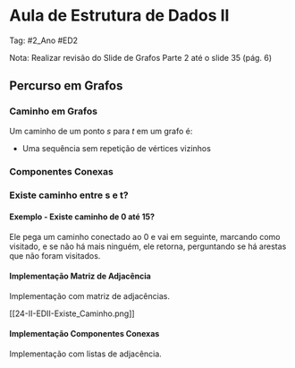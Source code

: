 # Aula de Estrutura de Dados II

Tag: #2_Ano #ED2

Nota: Realizar revisão do Slide de Grafos Parte 2 até o slide 35 (pág. 6)

## Percurso em Grafos

### Caminho em Grafos

Um caminho de um ponto $s$ para $t$ em um grafo é:

* Uma sequência sem repetição de vértices vizinhos

### Componentes Conexas

### Existe caminho entre s e t?

#### Exemplo - Existe caminho de 0 até 15?

Ele pega um caminho conectado ao 0 e vai em seguinte, marcando como visitado, e se não há mais ninguém, ele retorna, perguntando se há arestas que não foram visitados.

#### Implementação Matriz de Adjacência

Implementação com matriz de adjacências.

[[24-II-EDII-Existe_Caminho.png]]

#### Implementação Componentes Conexas

Implementação com listas de adjacência.
